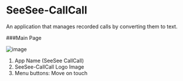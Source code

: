 # SeeSee-CallCall
An application that manages recorded calls by converting them to text.

###Main Page

![image](https://user-images.githubusercontent.com/48724199/121826986-7829ef00-ccf5-11eb-9f90-eee9c03aed3a.png)

1. App Name (SeeSee CallCall)
2. SeeSee-CallCall Logo Image
3. Menu buttons: Move on touch
